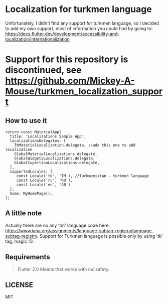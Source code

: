# Localization for turkmen language
Unfortunately, I didn't find any support for turkmen language, so I decided to add my own support,
most of information you could find by going to: https://docs.flutter.dev/development/accessibility-and-localization/internationalization

# Support for this repository is discontinued, see https://github.com/Mickey-A-Mouse/turkmen_localization_support

## How to use it
```
return const MaterialApp(
  title: 'Localizations Sample App',
  localizationsDelegates: [
    TmMaterialLocalization.delegate, //add this one to add localization
    GlobalMaterialLocalizations.delegate,
    GlobalWidgetsLocalizations.delegate,
    GlobalCupertinoLocalizations.delegate,
  ],
  supportedLocales: [
     const Locale('tk', 'TM'), //Turkmenistan - turkmen language
     const Locale('ru', 'RU'), 
     const Locale('en', 'GB')  
  ],
  home: MyHomePage(),
);
```
## A little note
Actually there are no any 'tm' language code here: https://www.iana.org/assignments/language-subtag-registry/language-subtag-registry.
Support for Turkmen language is possible only by using 'tk' tag, magic :D.

## Requirements
> Flutter 2.0
 Means that works with nullsafety.

## LICENSE
 MIT
